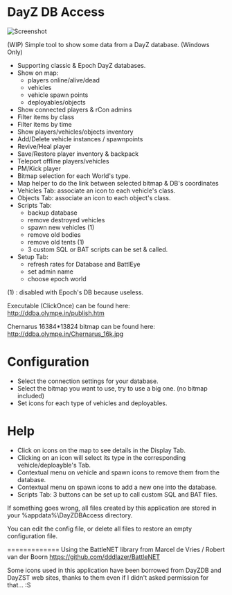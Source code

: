 DayZ DB Access
==============
![Screenshot](http://ddba.olympe.in/ShowVehicles.jpg "Screenshot")

(WIP) Simple tool to show some data from a DayZ database. (Windows Only)

 - Supporting classic & Epoch DayZ databases.
 - Show on map:
	- players online/alive/dead
	- vehicles
	- vehicle spawn points
	- deployables/objects
 - Show connected players & rCon admins
 - Filter items by class
 - Filter items by time
 - Show players/vehicles/objects inventory
 - Add/Delete vehicle instances / spawnpoints
 - Revive/Heal player
 - Save/Restore player inventory & backpack
 - Teleport offline players/vehicles
 - PM/Kick player
 - Bitmap selection for each World's type.
 - Map helper to do the link between selected bitmap & DB's coordinates
 - Vehicles Tab: associate an icon to each vehicle's class.
 - Objects Tab: associate an icon to each object's class.
 - Scripts Tab:
	- backup database
	- remove destroyed vehicles
	- spawn new vehicles (1)
	- remove old bodies
	- remove old tents (1)
	- 3 custom SQL or BAT scripts can be set & called.
 - Setup Tab:
 	- refresh rates for Database and BattlEye
 	- set admin name
 	- choose epoch world 

(1) : disabled with Epoch's DB because useless.

Executable (ClickOnce) can be found here:
http://ddba.olympe.in/publish.htm

Chernarus 16384*13824 bitmap can be found here:
http://ddba.olympe.in/Chernarus_16k.jpg

Configuration
=============

 - Select the connection settings for your database.
 - Select the bitmap you want to use, try to use a big one. (no bitmap included)
 - Set icons for each type of vehicles and deployables.

Help
====

 - Click on icons on the map to see details in the Display Tab.
 - Clicking on an icon will select its type in the corresponding vehicle/deploayble's Tab.
 - Contextual menu on vehicle and spawn icons to remove them from the database.
 - Contextual menu on spawn icons to add a new one into the database.
 - Scripts Tab: 3 buttons can be set up to call custom SQL and BAT files.

If something goes wrong, all files created by this application are stored in your %appdata%\DayZDBAccess directory.

You can edit the config file, or delete all files to restore an empty configuration file.

=============
Using the BattleNET library from Marcel de Vries / Robert van der Boorn
https://github.com/dddlazer/BattleNET

Some icons used in this application have been borrowed from DayZDB and DayZST web sites, thanks to them even if I didn't asked permission for that... :S
